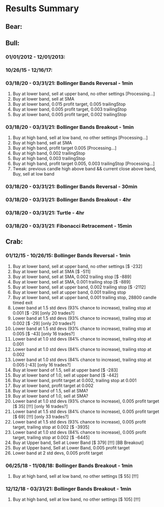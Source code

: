# Results Summary

## Bear:

## Bull:

### 01/01/2012 - 12/01/2013:

### 10/26/15 - 12/16/17:

### 03/18/20 - 03/31/21: Bollinger Bands Reversal - 1min

1. Buy at lower band, sell at upper band, no other settings [Processing...]
2. Buy at lower band, sell at SMA
3. Buy at lower band, 0.015 profit target, 0.005 trailingStop
4. Buy at lower band, 0.005 profit target, 0.003 trailingStop
5. Buy at lower band, 0.005 profit target, 0.002 trailingStop

### 03/18/20 - 03/31/21: Bollinger Bands Breakout - 1min

1. Buy at high band, sell at low band, no other settings [Processing...]
2. Buy at high band, sell at SMA
3. Buy at high band, profit target 0.005 [Processing...]
4. Buy at high band, 0.002 trailingStop
5. Buy at high band, 0.003 trailingStop
6. Buy at high band, profit target 0.005, 0.003 trailingStop [Processing...]
7. Tweak: previous candle high above band && current close above band, Buy, sell at low band

### 03/18/20 - 03/31/21: Bollinger Bands Reversal - 30min

### 03/18/20 - 03/31/21: Bollinger Bands Breakout - 4hr

### 03/18/20 - 03/31/21: Turtle - 4hr

### 03/18/20 - 03/31/21: Fibonacci Retracement - 15min

## Crab:

### 01/12/15 - 10/26/15: Bollinger Bands Reversal - 1min

1. Buy at lower band, sell at upper band, no other settings [$ -232]
2. Buy at lower band, sell at SMA [$ -511]
3. Buy at lower band, sell at SMA, 0.002 trailing stop [$ -889]
4. Buy at lower band, sell at SMA, 0.001 trailing stop [$ -889]
5. Buy at lower band, sell at upper band, 0.002 trailing stop [$ -2112]
6. Buy at lower band, sell at upper band, 0.001 trailing stop
7. Buy at lower band, sell at upper band, 0.001 trailing stop, 28800 candle timed exit
8. Lower band at 1.5 std devs (93% chance to increase), trailing stop at 0.001 [$ -29] [only 20 trades?]
9. Lower band at 1.5 std devs (93% chance to increase), trailing stop at 0.002 [$ -29] [only 20 trades?]
10. Lower band at 1.5 std devs (93% chance to increase), trailing stop at 0.005 [$ -43] [only 16 trades?]
11. Lower band at 1.0 std devs (84% chance to increase), trailing stop at 0.001
12. Lower band at 1.0 std devs (84% chance to increase), trailing stop at 0.002
13. Lower band at 1.0 std devs (84% chance to increase), trailing stop at 0.005 [-43] [only 16 trades?]
14. Buy at lower band of 1.5, sell at upper band [$ -283]
15. Buy at lower band of 1.0, sell at upper band [$ -442]
16. Buy at lower band, profit target at 0.002, trailing stop at 0.001
17. Buy at lower band, profit target at 0.002
18. Buy at lower band of 1.5, sell at SMA?
19. Buy at lower band of 1.0, sell at SMA?
20. Lower band at 1.0 std devs (93% chance to increase), 0.005 profit target [$ 35] [!!!] [only 16 trades?]
21. Lower band at 1.5 std devs (84% chance to increase), 0.005 profit target [$ 69] [!!!] [only 33 trades?]
22. Lower band at 1.5 std devs (93% chance to increase), 0.005 profit target, trailing stop at 0.002 [$ -3935]
23. Lower band at 1.0 std devs (84% chance to increase), 0.005 profit target, trailing stop at 0.002 [$ -6445]
24. Buy at Upper band, Sell at Lower Band [$ 379] [!!!] [BB Breakout]
25. Buy at Upper band, Sell at Lower Band, 0.005 profit target
26. Lower band at 2 std devs, 0.005 profit target

### 06/25/18 - 11/08/18: Bollinger Bands Breakout - 1min

1. Buy at high band, sell at low band, no other settings [$ 55] [!!!]

### 12/12/18 - 03/31/21: Bollinger Bands Breakout - 1min

1. Buy at high band, sell at low band, no other settings [$ 105] [!!!]
